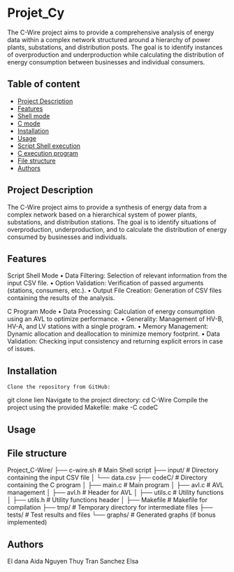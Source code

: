 # Projet_Cy

The C-Wire project aims to provide a comprehensive analysis of energy data within a complex network structured around a hierarchy of power plants, substations, and distribution posts. The goal is to identify instances of overproduction and underproduction while calculating the distribution of energy consumption between businesses and individual consumers.

## Table of content 
- [Project Description](#project-description)
- [Features](#features)
- [Shell mode](#Shell-mode)
- [C mode](#c-mode)
- [Installation](#installation)
- [Usage](#usage)
- [Script Shell execution](#script-shell-execution)
- [C execution program](#c-execution-program)
- [File structure](#file-structure)
- [Authors](#authors)

## Project Description
The C-Wire project aims to provide a synthesis of energy data from a complex network based on a hierarchical system of power plants, substations, and distribution stations. The goal is to identify situations of overproduction, underproduction, and to calculate the distribution of energy consumed by businesses and individuals.

## Features
Script Shell Mode
	•	Data Filtering: Selection of relevant information from the input CSV file.
	•	Option Validation: Verification of passed arguments (stations, consumers, etc.).
	•	Output File Creation: Generation of CSV files containing the results of the analysis.

C Program Mode
	•	Data Processing: Calculation of energy consumption using an AVL to optimize performance.
	•	Generality: Management of HV-B, HV-A, and LV stations with a single program.
	•	Memory Management: Dynamic allocation and deallocation to minimize memory footprint.
	•	Data Validation: Checking input consistency and returning explicit errors in case of issues.

## Installation 
	Clone the repository from GitHub:
git clone lien
	Navigate to the project directory:
cd C-Wire
	Compile the project using the provided Makefile:
make -C codeC
## Usage


## File structure
Project_C-Wire/
├── c-wire.sh               # Main Shell script
├── input/                  # Directory containing the input CSV file
│   └── data.csv
├── codeC/                  # Directory containing the C program
│   ├── main.c              # Main program
│   ├── avl.c               # AVL management
│   ├── avl.h               # Header for AVL
│   ├── utils.c             # Utility functions
│   ├── utils.h             # Utility functions header
│   ├── Makefile            # Makefile for compilation
├── tmp/                    # Temporary directory for intermediate files
├── tests/                  # Test results and files
└── graphs/                 # Generated graphs (if bonus implemented)






 ## Authors
 El dana Aida
Nguyen Thuy Tran
Sanchez Elsa






 
